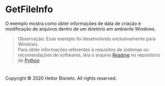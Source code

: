 # GetFileInfo

O exemplo mostra como obter informações de data de criação e modificação de arquivos dentro de um diretório em ambiente Windows.

> Observação: Esse exemplo foi desenvolvido exclusivamente para Windows. <br>
> Para obter informações referentes à requisitos de sistemas ou recomendações de softwares, leia o arquivo [Readme](http://www.github.com/hbisneto/Python/Readme.md "Arquivo 'Readme.md'") no repositório de [Python](http://www.github.com/hbisneto/python/ "Repositório de Python") 

#

Copyright © 2020 Heitor Bisneto. All rights reserved.